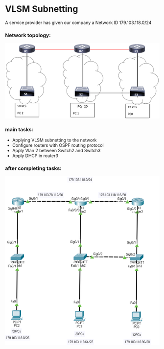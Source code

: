 # VLSM Subnetting 
A service provider has given our company a Network ID 179.103.118.0/24
### Network topology:
![](Images/Before%20VLSM%20subnetting.png)

### main tasks: 
- Applying VLSM subnetting to the network
- Configure routers with OSPF routing protocol
- Apply Vlan 2 between Switch2 and Switch3
- Apply DHCP in router3

### after completing tasks: 
![](Images/After%20VLSM%20subnetting.png)
